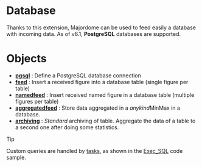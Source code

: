 Database
========

Thanks to this extension, Majordome can be used to feed easily a database with incoming data.
As of v6.1, **PostgreSQL** databases are supported.

# Objects

- **[pgsql](pgsql.md)** : Define a PostgreSQL database connection
- **[feed](feed.md)** : Insert a received figure into a database table (single figure per table)
- **[namedfeed](namedfeed.md)** : Insert received named figure in a database table (multiple figures per table)
- **[aggregatedfeed](aggregatedfeed.md)** : Store data aggregated in a *anykind*MinMax in a database.
- **[archiving](archiving.md)** : *Standard* archiving of table. Aggregate the data of a table to a second one after doing some statistics.

> [!Tip]
> Custom queries are handled by [tasks](../Task(lua).md), as shown in the [Exec_SQL](SamplesCode/Exec_SQL) code sample.
